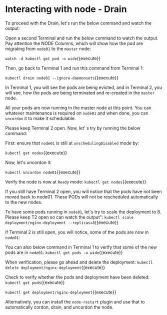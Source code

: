 # Interacting with node - Drain 

To proceed with the Drain, let's run the below command and watch the output:

Open a second Terminal  and run the below command to watch the output. Pay attention the NODE Columns, which will show how the pod are migrating from `node01` to the `master` node:

`watch -d kubectl get pod -o wide`{{execute}}
  

Then, go back to Terminal 1 and run this command from Terminal 1:
  
`kubectl drain node01 --ignore-daemonsets`{{execute}}

In Terminal 1, you will see the pods are being evicted, and in Terminal 2, you will see, how the pods are being terminated and re-created in the `master` node.

All your pods are now running in the master node at this point. You can whatever maintenance is required on `node01` and when done, you can `uncordon` it to make it schedulable.

Please keep Terminal 2 open. Now, let' s try by running the below command:

First: ensure that `node01` is still at `unschedulingDisabled` mode by:

`kubectl get nodes`{{execute}}

Now, let's uncordon it:

`kubectl uncordon node01`{{execute}}

Verify the node is now at `Ready` mode:
`kubectl get nodes`{{execute}}

If you still have Terminal 2 open, you will  notice that the pods have not been moved  back to node01. These PODs will not be rescheduled automatically to the new nodes.

To have some pods running in `node01`, let's try to scale the deployment to 8. Please keep T2 open so can watch the output":
`kubectl scale deployment/nginx-deployment --replicas=8`{{execute}}

If Terminal 2 is still open, you will notice, some of the pods are now in `node01`:

You can also  below command in Terminal 1 to verify that some of the new pods are in `node01`:
`kubectl get pods -o wide`{{execute}}

When verification, please go ahead and delete the deployment:
`kubectl delete deployment/nginx-deployment`{{execute}}

Check to verify whether the pods and deployment have been deleted:
`kubectl get pods`{{execute}}

`kubectl get deployment/nginx-deployment`{{execute}}

Alternatively, you can install the `node-restart` plugin and use that to automatically cordon, drain, and uncordon the node. 
